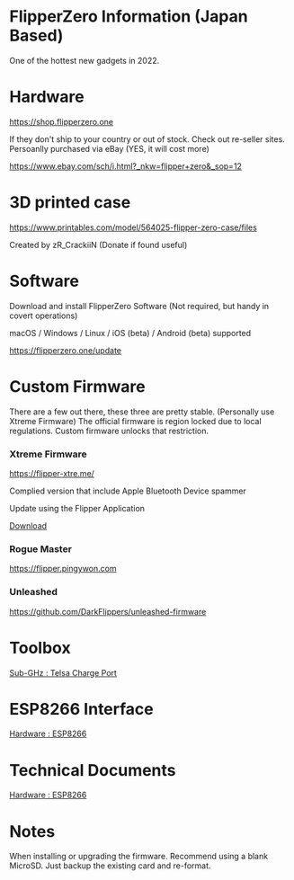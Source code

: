 # FlipperZero Information (Japan Based) #

One of the hottest new gadgets in 2022. 

# Hardware # 

https://shop.flipperzero.one

If they don't ship to your country or out of stock.
Check out re-seller sites.
Persoanlly purchased via eBay (YES, it will cost more)

https://www.ebay.com/sch/i.html?_nkw=flipper+zero&_sop=12

# 3D printed case #

https://www.printables.com/model/564025-flipper-zero-case/files

Created by zR_CrackiiN (Donate if found useful)

# Software #

Download and install FlipperZero Software (Not required, but handy in covert operations)

macOS / Windows / Linux / iOS (beta) / Android (beta) supported

https://flipperzero.one/update


# Custom Firmware #

There are a few out there, these three are pretty stable.
(Personally use Xtreme Firmware)
The official firmware is region locked due to local regulations.
Custom firmware unlocks that restriction.

### Xtreme Firmware ####

https://flipper-xtre.me/

Complied version that include Apple Bluetooth Device spammer

Update using the Flipper Application

[Download](assets/flipper-z-f7-update-XFW-DEV_Apple_BLE.tgz)

### Rogue Master ###

https://flipper.pingywon.com


### Unleashed ###

https://github.com/DarkFlippers/unleashed-firmware



# Toolbox #

[Sub-GHz : Telsa Charge Port ](toolbox/sub-ghz/telsa.md)


# ESP8266 Interface #

[Hardware : ESP8266](ESP8266/README.md)

# Technical Documents #

[Hardware : ESP8266](tech_specs/tech_specs.md)

# Notes #

When installing or upgrading the firmware. 
Recommend using a blank MicroSD. Just backup
the existing card and re-format.



